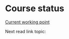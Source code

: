 # Course status

[Current working point](https://learn.udacity.com/nd1310?version=2.0.4&partKey=cd13281&lessonKey=f802a510-7a8a-4606-afa0-e68e38dd1946&conceptKey=5275117e-a221-470f-ae81-6383a63e9c42)

Next read link topic:
